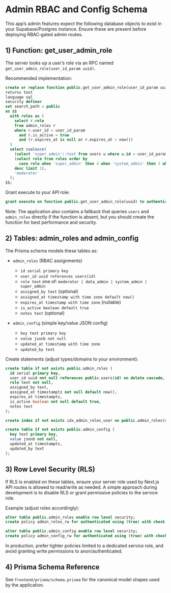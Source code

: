# Admin RBAC and Config Schema

This app’s admin features expect the following database objects to exist in your Supabase/Postgres instance. Ensure these are present before deploying RBAC‑gated admin routes.

## 1) Function: get_user_admin_role

The server looks up a user’s role via an RPC named `get_user_admin_role(user_id_param uuid)`.

Recommended implementation:

```sql
create or replace function public.get_user_admin_role(user_id_param uuid)
returns text
language sql
security definer
set search_path = public
as $$
  with roles as (
    select r.role
    from admin_roles r
    where r.user_id = user_id_param
      and r.is_active = true
      and (r.expires_at is null or r.expires_at > now())
  )
  select coalesce(
    (select 'super_admin'::text from users u where u.id = user_id_param and u.issuperadmin = true),
    (select role from roles order by 
      case role when 'super_admin' then 4 when 'system_admin' then 3 when 'data_admin' then 2 when 'moderator' then 1 else 0 end
    desc limit 1),
    'moderator'
  );
$$;
```

Grant execute to your API role:

```sql
grant execute on function public.get_user_admin_role(uuid) to authenticated, anon;
```

Note: The application also contains a fallback that queries `users` and `admin_roles` directly if the function is absent, but you should create the function for best performance and security.

## 2) Tables: admin_roles and admin_config

The Prisma schema models these tables as:

- `admin_roles` (RBAC assignments)
  - `id serial primary key`
  - `user_id uuid references users(id)`
  - `role text` one of: `moderator | data_admin | system_admin | super_admin`
  - `assigned_by text` (optional)
  - `assigned_at timestamp with time zone default now()`
  - `expires_at timestamp with time zone` (nullable)
  - `is_active boolean default true`
  - `notes text` (optional)

- `admin_config` (simple key/value JSON config)
  - `key text primary key`
  - `value jsonb not null`
  - `updated_at timestamp with time zone`
  - `updated_by text`

Create statements (adjust types/domains to your environment):

```sql
create table if not exists public.admin_roles (
  id serial primary key,
  user_id uuid not null references public.users(id) on delete cascade,
  role text not null,
  assigned_by text,
  assigned_at timestamptz not null default now(),
  expires_at timestamptz,
  is_active boolean not null default true,
  notes text
);

create index if not exists idx_admin_roles_user on public.admin_roles(user_id);

create table if not exists public.admin_config (
  key text primary key,
  value jsonb not null,
  updated_at timestamptz,
  updated_by text
);
```

## 3) Row Level Security (RLS)

If RLS is enabled on these tables, ensure your server role used by Next.js API routes is allowed to read/write as needed. A simple approach during development is to disable RLS or grant permissive policies to the service role.

Example (adjust roles accordingly):

```sql
alter table public.admin_roles enable row level security;
create policy admin_roles_rw for authenticated using (true) with check (true);

alter table public.admin_config enable row level security;
create policy admin_config_rw for authenticated using (true) with check (true);
```

In production, prefer tighter policies limited to a dedicated service role, and avoid granting write permissions to anon/authenticated.

## 4) Prisma Schema Reference

See `frontend/prisma/schema.prisma` for the canonical model shapes used by the application.

